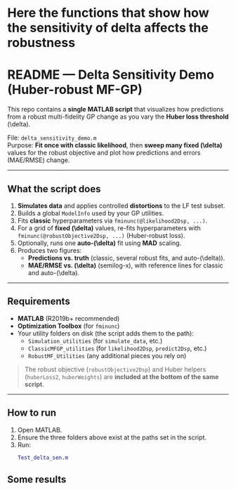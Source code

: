 # Here the functions that show how the sensitivity of delta affects the robustness


# README — Delta Sensitivity Demo (Huber-robust MF-GP)

This repo contains a **single MATLAB script** that visualizes how predictions from a robust multi-fidelity GP change as you vary the **Huber loss threshold** \(\delta\).

File: `delta_sensitivity_demo.m`  
Purpose: **Fit once with classic likelihood**, then **sweep many fixed \(\delta\)** values for the robust objective and plot how predictions and errors (MAE/RMSE) change.

---

## What the script does

1. **Simulates data** and applies controlled **distortions** to the LF test subset.
2. Builds a global `ModelInfo` used by your GP utilities.
3. Fits **classic** hyperparameters via `fminunc(@likelihood2Dsp, ...)`.
4. For a grid of **fixed \(\delta\)** values, re-fits hyperparameters with  
   `fminunc(@robustObjective2Dsp, ...)` (Huber-robust loss).
5. Optionally, runs one **auto-\(\delta\)** fit using **MAD** scaling.
6. Produces two figures:
   - **Predictions vs. truth** (classic, several robust fits, and auto-\(\delta\)).
   - **MAE/RMSE vs. \(\delta\)** (semilog-x), with reference lines for classic and auto-\(\delta\).

---

## Requirements

- **MATLAB** (R2019b+ recommended)
- **Optimization Toolbox** (for `fminunc`)
- Your utility folders on disk (the script adds them to the path):
  - `Simulation_utilities` (for `simulate_data`, etc.)
  - `ClassicMFGP_utilities` (for `likelihood2Dsp`, `predict2Dsp`, etc.)
  - `RobustMF_Utilities` (any additional pieces you rely on)

> The robust objective (`robustObjective2Dsp`) and Huber helpers (`huberLoss2`, `huberWeights`) are **included at the bottom of the same script**.

---

## How to run

1. Open MATLAB.
2. Ensure the three folders above exist at the paths set in the script.
3. Run:
   ```matlab
   Test_delta_sen.m


## Some results

   
